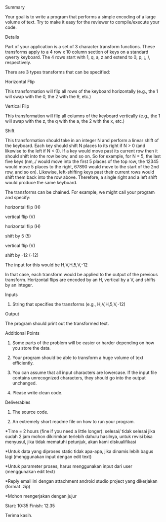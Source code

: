 Summary

Your goal is to write a program that performs a simple encoding of a large volume of text. Try to make it easy for the reviewer to compile/execute your code.

 

Details

Part of your application is a set of 3 character transform functions. These transforms apply to a 4 row x 10 column section of keys on a standard qwerty keyboard.  The 4 rows start with 1, q, a, z and extend to 0, p, ;, /, respectively.

 

There are 3 types transforms that can be specified:

 

Horizontal Flip

This transformation will flip all rows of the keyboard horizontally (e.g., the 1 will swap with the 0, the 2 with the 9, etc.)

 

Vertical Flip

This transformation will flip all columns of the keyboard vertically (e.g., the 1 will swap with the z, the q with the a, the 2 with the x, etc.)

 

Shift

This transformation should take in an integer N and perform a linear shift of the keyboard.  Each key should shift N places to its right if N > 0 (and likewise to the left if N < 0).  If a key would move past its current row then it should shift into the row below, and so on.  So for example, for N = 5, the last five keys (nm,./ would move into the first 5 places of the top row, the 12345 would move 5 places to the right, 67890 would move to the start of the 2nd row, and so on). Likewise, left-shifting keys past their current rows would shift them back into the row above. Therefore, a single right and a left shift would produce the same keyboard.

 

The transforms can be chained.  For example, we might call your program and specify:

 

horizontal flip (H)

vertical flip (V)

horizontal flip (H)

shift by 5 (5)

vertical flip (V)

shift by -12 (-12)

 

The input for this would be H,V,H,5,V,-12

 

In that case, each transform would be applied to the output of the previous transform.  Horizontal flips are encoded by an H, vertical by a V, and shifts by an integer.

 

Inputs

  1.  String that specifies the transforms (e.g., H,V,H,5,V,-12)

 

Output

The program should print out the transformed text.

 

Additional Points

  1.  Some parts of the problem will be easier or harder depending on how you store the data.

  2.  Your program should be able to transform a huge volume of text efficiently.

  3.  You can assume that all input characters are lowercase.  If the input file contains unrecognized characters, they should go into the output unchanged.

  4.  Please write clean code.

 

Deliverables

  1.  The source code.

  2.  An extremely short readme file on how to run your program.

 

*Time = 2 hours (fine if you need a little longer): selesai/ tidak selesai jika sudah 2 jam mohon dikirimkan terlebih dahulu hasilnya, untuk revisi bisa menyusul, jika tidak mematuhi petunjuk, akan kami diskualifikasi

*Untuk data yang diproses static tidak apa-apa, jika dinamis lebih bagus lagi (menggunakan input dengan edit text)

*Untuk parameter proses, harus menggunakan input dari user (menggunakan edit text)

*Reply email ini dengan attachment android studio project yang dikerjakan (format .zip)

*Mohon mengerjakan dengan jujur

 

Start: 10:35 Finish: 12.35

 

Terima kasih.


